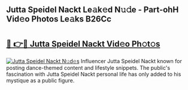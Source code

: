 ## Jutta Speidel Nackt Le𝚊k𝚎d N𝚞𝚍e - Part-ohH Vid𝚎o Photos Le𝚊ks B26Cc

# <h2><a href="http://fb54zz.evod.top/?m=Jutta+Speidel+Nackt">🔗 👉🔴 Jutta Speidel Nackt Vid𝚎o Ph𝚘t𝚘s</a></h2>

[![Jutta Speidel Nackt N𝚞d𝚎s](https://i.imgur.com/8V9OHl7.gif)](http://fb54zz.evod.top/?m=Jutta+Speidel+Nackt)
Influencer Jutta Speidel Nackt known for posting dance-themed content and lifestyle snippets. The public's fascination with Jutta Speidel Nackt personal life has only added to his mystique as a public figure. 
